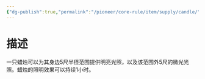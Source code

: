 ```yaml
---
{"dg-publish":true,"permalink":"/pioneer/core-rule/item/supply/candle/","dgPassFrontmatter":true}
---
```


# 描述
一只蜡烛可以为其身边5尺半径范围提供明亮光照，以及该范围外5尺的微光光照。蜡烛的照明效果可以持续1小时。